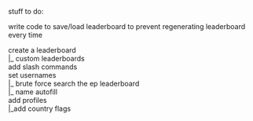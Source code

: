 stuff to do:

write code to save/load leaderboard to prevent regenerating leaderboard every time

create a leaderboard <br />
|_ custom leaderboards <br />
add slash commands <br />
set usernames <br />
  |_ brute force search the ep leaderboard <br />
  |_ name autofill <br />
add profiles <br />
  |_add country flags <br />

